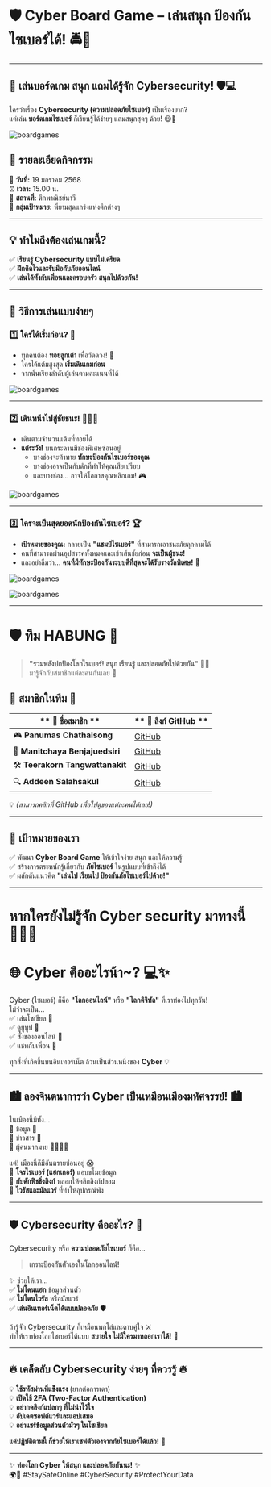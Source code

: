 # 🛡️ Cyber Board Game – เล่นสนุก ป้องกันไซเบอร์ได้! 🚔🎲 

---
## 🎲 เล่นบอร์ดเกม สนุก แถมได้รู้จัก Cybersecurity! 🛡️💻

ใครว่าเรื่อง **Cybersecurity (ความปลอดภัยไซเบอร์)** เป็นเรื่องยาก?  
แค่เล่น **บอร์ดเกมไซเบอร์** ก็เรียนรู้ได้ง่ายๆ แถมสนุกสุดๆ ด้วย! 😆🎉 

![boardgames](image/IMG_20250119_150531.jpg)

## 🎉 รายละเอียดกิจกรรม  

📅 **วันที่:** 19 มกราคม 2568  
⏰ **เวลา:** 15.00 น.  
📍 **สถานที่:** ตึกพาณิชย์นาวี  
🎯 **กลุ่มเป้าหมาย:** พี่ยามสุดแกร่งแห่งตึกต่างๆ

---

## 💡 ทำไมถึงต้องเล่นเกมนี้?  
✅ **เรียนรู้ Cybersecurity แบบไม่เครียด**  
✅ **ฝึกคิดไวและรับมือกับภัยออนไลน์**  
✅ **เล่นได้ทั้งกับเพื่อนและครอบครัว สนุกไปด้วยกัน!**

---

## 🎯 วิธีการเล่นแบบง่ายๆ  

### 1️⃣ ใครได้เริ่มก่อน? 🐰  
- ทุกคนต้อง **ทอยลูกเต๋า** เพื่อวัดดวง! 🎲  
- ใครได้แต้มสูงสุด **เริ่มเดินเกมก่อน**  
- จากนั้นเรียงลำดับผู้เล่นตามคะแนนที่ได้  

![boardgames](image/1739010073537.jpg)

---

### 2️⃣ เดินหน้าไปสู่ชัยชนะ! 🏃‍♂️💨  
- เดินตามจำนวนแต้มที่ทอยได้  
- **แต่ระวัง!** บนกระดานมีช่องพิเศษซ่อนอยู่  
  - บางช่องจะท้าทาย **ทักษะป้องกันไซเบอร์ของคุณ**  
  - บางช่องอาจเป็นกับดักที่ทำให้คุณเสียเปรียบ  
  - และบางช่อง… อาจให้โอกาสคุณพลิกเกม! 🎮

![boardgames](image/IMG_20250208_172919.jpg)

---

### 3️⃣ ใครจะเป็นสุดยอดนักป้องกันไซเบอร์? 🏆  
- **เป้าหมายของคุณ:** กลายเป็น **"แชมป์ไซเบอร์"** ที่สามารถเอาชนะภัยคุกคามได้  
- คนที่สามารถผ่านอุปสรรคทั้งหมดและเข้าเส้นชัยก่อน **จะเป็นผู้ชนะ!**  
- และอย่าลืมว่า… **คนที่มีทักษะป้องกันระบบดีที่สุดจะได้รับรางวัลพิเศษ!** 🎉

![boardgames](image/1739001707230.jpg)

![boardgames](image/1739001740692.jpg)

---

# 🛡️ ทีม **HABUNG** 🚀  

> **"รวมพลังปกป้องโลกไซเบอร์! สนุก เรียนรู้ และปลอดภัยไปด้วยกัน"** 🔐💡  
มารู้จักกับสมาชิกแต่ละคนกันเลย 🎉  

## 🌟 **สมาชิกในทีม** 🌟  

| ** 👤 ชื่อสมาชิก **                | ** 🔗 ลิงก์ GitHub **              |
|-------------------------------|-------------------------------|
| 🎮 **Panumas Chathaisong**     | [GitHub](https://panumastt1.github.io/boardgame)                   |
| 🎨 **Manitchaya Benjajuedsiri** | [GitHub](https://manitchaya2004.github.io/boardgame)                   |
| 🛠️ **Teerakorn Tangwattanakit** | [GitHub](#)                   |
| 🔍 **Addeen Salahsakul**       | [GitHub](https://itzdeenzxx.github.io/boardgame)                   |


💡 *(สามารถคลิกที่ GitHub เพื่อไปดูของแต่ละคนได้เลย!)*  

---

## 🎯 เป้าหมายของเรา  
✅ พัฒนา **Cyber Board Game** ให้เข้าใจง่าย สนุก และให้ความรู้  
✅ สร้างการตระหนักรู้เกี่ยวกับ **ภัยไซเบอร์** ในรูปแบบที่เข้าถึงได้  
✅ ผลักดันแนวคิด **"เล่นไป เรียนไป ป้องกันภัยไซเบอร์ไปด้วย!"**  

---

# หากใครยังไม่รู้จัก Cyber security มาทางนี้ 👋🏻🙀
# 🌐 Cyber คืออะไรน้า~? 💻✨

Cyber (ไซเบอร์) ก็คือ **"โลกออนไลน์"** หรือ **"โลกดิจิทัล"** ที่เราท่องไปทุกวัน!  
ไม่ว่าจะเป็น...  
✅ เล่นโซเชียล 📱  
✅ ดูยูทูป 🎥  
✅ สั่งของออนไลน์ 🛒  
✅ แชทกับเพื่อน 💬  

ทุกสิ่งที่เกิดขึ้นบนอินเทอร์เน็ต ล้วนเป็นส่วนหนึ่งของ **Cyber** 💡  

---

## 🏙️ ลองจินตนาการว่า Cyber เป็นเหมือนเมืองมหัศจรรย์! 🏙️  
ในเมืองนี้มีทั้ง...  
🔹 ข้อมูล 📄  
🔹 ข่าวสาร 📰  
🔹 ผู้คนมากมาย 🏃‍♂️🏃‍♀️  

แต่! เมืองนี้ก็มีอันตรายซ่อนอยู่ 😱  
🚨 **โจรไซเบอร์ (แฮกเกอร์)** แอบขโมยข้อมูล  
🚨 **กับดักฟิชชิ่งลิงก์** หลอกให้คลิกลิงก์ปลอม  
🚨 **ไวรัสและมัลแวร์** ที่ทำให้อุปกรณ์พัง  

---

## 🛡️ Cybersecurity คืออะไร? 🤖  
Cybersecurity หรือ **ความปลอดภัยไซเบอร์** ก็คือ...  
> **เกราะป้องกันตัวเองในโลกออนไลน์!**  

✨ ช่วยให้เรา...  
✅ **ไม่โดนแฮก** ข้อมูลส่วนตัว  
✅ **ไม่โดนไวรัส** หรือมัลแวร์  
✅ **เล่นอินเทอร์เน็ตได้แบบปลอดภัย** 🛡️  

ถ้ารู้จัก Cybersecurity ก็เหมือนพกโล่และดาบคู่ใจ ⚔️  
ทำให้เราท่องโลกไซเบอร์ได้แบบ **สบายใจ ไม่มีใครมาหลอกเราได้!** 🎉  

---

## 🔥 เคล็ดลับ Cybersecurity ง่ายๆ ที่ควรรู้ 🔥  
💡 **ใช้รหัสผ่านที่แข็งแรง** (ยากต่อการเดา)  
💡 **เปิดใช้ 2FA (Two-Factor Authentication)**  
💡 **อย่ากดลิงก์แปลกๆ ที่ไม่น่าไว้ใจ**  
💡 **อัปเดตซอฟต์แวร์และแอปเสมอ**  
💡 **อย่าแชร์ข้อมูลส่วนตัวมั่วๆ ในโซเชียล**  

**แค่ปฏิบัติตามนี้ ก็ช่วยให้เราเซฟตัวเองจากภัยไซเบอร์ได้แล้ว!** 🚀  

---

✨ **ท่องโลก Cyber ให้สนุก และปลอดภัยกันนะ!** ✨  
🌍💖 #StaySafeOnline #CyberSecurity #ProtectYourData



